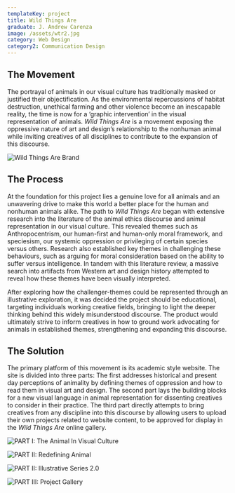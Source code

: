 ```yaml
---
templateKey: project
title: Wild Things Are
graduate: J. Andrew Carenza
image: /assets/wtr2.jpg
category: Web Design
category2: Communication Design
---
```

## The Movement

The portrayal of animals in our visual culture has traditionally masked or justified their objectification. As the environmental repercussions of habitat destruction, unethical farming and other violence become an inescapable reality, the time is now for a ‘graphic intervention’ in the visual representation of animals. _Wild Things Are_ is a movement exposing the oppressive nature of art and design’s relationship to the nonhuman animal while inviting creatives of all disciplines to contribute to the expansion of this discourse.

![Wild Things Are Brand](/assets/wtr1.jpg)

## The Process

At the foundation for this project lies a genuine love for all animals and an unwavering drive to make this world a better place for the human and nonhuman animals alike. The path to _Wild Things Are_ began with extensive research into the literature of the animal ethics discourse and animal representation in our visual culture. This revealed themes such as Anthropocentrism, our human-first and human-only moral framework, and speciesism, our systemic oppression or privileging of certain species versus others. Research also established key themes in challenging these behaviours, such as arguing for moral consideration based on the ability to suffer versus intelligence. In tandem with this literature review, a massive search into artifacts from Western art and design history attempted to reveal how these themes have been visually interpreted. 

After exploring how the challenger-themes could be represented through an illustrative exploration, it was decided the project should be educational, targeting individuals working creative fields, bringing to light the deeper thinking behind this widely misunderstood discourse. The product would ultimately strive to inform creatives in how to ground work advocating for animals in established themes, strengthening and expanding this discourse. 

## The Solution

The primary platform of this movement is its academic style website. The site is divided into three parts: The first addresses historical and present day perceptions of animality by defining themes of oppression  and how to read them in visual art and design. The second part lays the building blocks for a new visual language in animal representation for dissenting creatives to consider in their practice. The third part directly attempts to bring creatives from any discipline into this discourse by allowing users to upload their own projects related to website content, to be approved for display in the _Wild Things Are_ online gallery. 

![PART I: The Animal In Visual Culture](/assets/wtr3.jpg)

![PART II: Redefining Animal](/assets/wtr6.jpg)

![PART II: Illustrative Series 2.0](/assets/wtr7.jpg)

![PART III: Project Gallery](/assets/wtr4.jpg)
